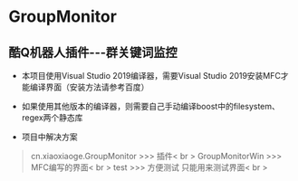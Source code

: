 # GroupMonitor
## 酷Q机器人插件---群关键词监控

- 本项目使用Visual Studio 2019编译器，需要Visual Studio 2019安装MFC才能编译界面（安装方法请参考百度）
- 如果使用其他版本的编译器，则需要自己手动编译boost中的filesystem、regex两个静态库

- 项目中解决方案
> cn.xiaoxiaoge.GroupMonitor >>> 插件< br >
> GroupMonitorWin >>> MFC编写的界面< br >
> test >>> 方便测试 只能用来测试界面< br >
